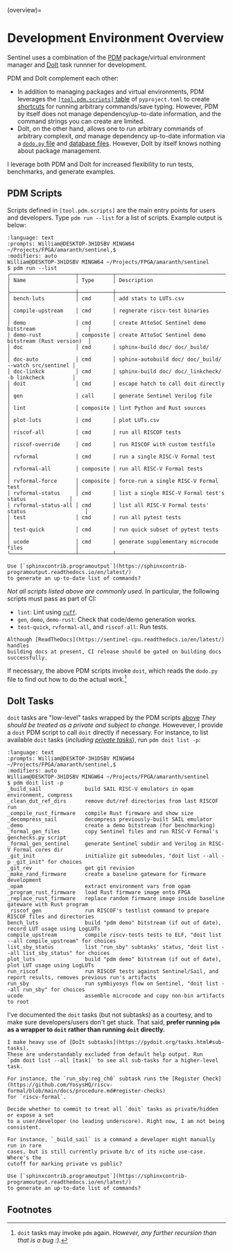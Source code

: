 (overview)=
# Development Environment Overview

Sentinel uses a combination of the [PDM](https://pdm-project.org/en/latest/)
package/virtual environment manager and [DoIt](https://pydoit.org/) task runnner
for development. 

PDM and DoIt complement each other:

* In addition to managing packages and virtual environments, PDM leverages the
  [`[tool.pdm.scripts]` table](https://packaging.python.org/en/latest/guides/writing-pyproject-toml/#writing-your-pyproject-toml)
  of `pyproject.toml` to create [shortcuts](https://pdm-project.org/en/latest/usage/scripts/)
  for running arbitrary commands/save typing. However, PDM by itself does not
  manage dependency/up-to-date information, and the command strings you can
  create are limited.
* DoIt, on the other hand, allows one to run arbitrary commands of arbitrary
  complexit, _and_ manage dependency up-to-date information via a
  [`dodo.py` file](https://pydoit.org/tasks.html#intro) and [database files](https://pydoit.org/globals.html).
  However, DoIt by itself knows nothing about package management.

I leverage both PDM and DoIt for increased flexibility to run tests, benchmarks,
and generate examples.

## PDM Scripts

Scripts defined in `[tool.pdm.scripts]` are the main
entry points for users and developers. Type `pdm run --list` for a list of
scripts. Example output is below:

```{prompt}
:language: text
:prompts: William@DESKTOP-3H1DSBV MINGW64 ~/Projects/FPGA/amaranth/sentinel,$
:modifiers: auto
William@DESKTOP-3H1DSBV MINGW64 ~/Projects/FPGA/amaranth/sentinel
$ pdm run --list
╭─────────────────────┬───────────┬────────────────────────────────────────────────────────╮
│ Name                │ Type      │ Description                                            │
├─────────────────────┼───────────┼────────────────────────────────────────────────────────┤
│ bench-luts          │ cmd       │ add stats to LUTs.csv                                  │
│ compile-upstream    │ cmd       │ regnerate riscv-test binaries                          │
│ demo                │ cmd       │ create AttoSoC Sentinel demo bitstream                 │
│ demo-rust           │ composite │ create AttoSoC Sentinel demo bitstream (Rust version)  │
│ doc                 │ cmd       │ sphinx-build doc/ doc/_build/                          │
│ doc-auto            │ cmd       │ sphinx-autobuild doc/ doc/_build/ --watch src/sentinel │
│ doc-linkck          │ cmd       │ sphinx-build doc/ doc/_linkcheck/ -b linkcheck         │
│ doit                │ cmd       │ escape hatch to call doit directly                     │
│ gen                 │ call      │ generate Sentinel Verilog file                         │
│ lint                │ composite │ lint Python and Rust sources                           │
│ plot-luts           │ cmd       │ plot LUTs.csv                                          │
│ riscof-all          │ cmd       │ run all RISCOF tests                                   │
│ riscof-override     │ cmd       │ run RISCOF with custom testfile                        │
│ rvformal            │ cmd       │ run a single RISC-V Formal test                        │
│ rvformal-all        │ composite │ run all RISC-V Formal tests                            │
│ rvformal-force      │ composite │ force-run a single RISC-V Formal test                  │
│ rvformal-status     │ cmd       │ list a single RISC-V Formal test's status              │
│ rvformal-status-all │ cmd       │ list all RISC-V Formal tests' status                   │
│ test                │ cmd       │ run all pytest tests                                   │
│ test-quick          │ cmd       │ run quick subset of pytest tests                       │
│ ucode               │ cmd       │ generate supplementary microcode files                 │
╰─────────────────────┴───────────┴────────────────────────────────────────────────────────╯
```

```{todo}
Use [`sphinxcontrib.programoutput`](https://sphinxcontrib-programoutput.readthedocs.io/en/latest/)
to generate an up-to-date list of commands?
```

_Not all scripts listed above are commonly used._ In particular, the following
scripts must pass as part of CI:

* `lint`: Lint using [`ruff`](https://docs.astral.sh/ruff/).
* `gen`, `demo`, `demo-rust`: Check that code/demo generation works.
* `test-quick`, `rvformal-all`, and `riscof-all`: Run tests.

```{todo}
Although [ReadTheDocs](https://sentinel-cpu.readthedocs.io/en/latest/) handles
building docs at present, CI release should be gated on building docs
successfully.
```

If necessary, the above PDM scripts invoke `doit`, which reads the `dodo.py`
file to find out how to do the actual work.[^1]

## DoIt Tasks

`doit` tasks are "low-level" tasks wrapped by the PDM scripts [above](#pdm-scripts)
_They should be treated as a private and subject to change._ Howevever, I provide
a `doit` PDM script to call `doit` directly if necessary. For instance, to
list available `doit` tasks (_including [private tasks](https://pydoit.org/tasks.html#private-hidden-tasks)_),
run `pdm doit list -p`:

```{prompt}
:language: text
:prompts: William@DESKTOP-3H1DSBV MINGW64 ~/Projects/FPGA/amaranth/sentinel,$
:modifiers: auto
William@DESKTOP-3H1DSBV MINGW64 ~/Projects/FPGA/amaranth/sentinel
$ pdm doit list -p
_build_sail              build SAIL RISC-V emulators in opam environment, compress
_clean_dut_ref_dirs      remove dut/ref directories from last RISCOF run
_compile_rust_firmware   compile Rust firmware and show size
_decompress_sail         decompress previously-built SAIL emulator
_demo                    create a demo bitstream (for benchmarking)
_formal_gen_files        copy Sentinel files and run RISC-V Formal's genchecks.py script
_formal_gen_sentinel     generate Sentinel subdir and Verilog in RISC-V Formal cores dir
_git_init                initialize git submodules, "doit list --all -p _git_init" for choices
_git_rev                 get git revision
_make_rand_firmware      create a baseline gateware for firmware development
_opam                    extract environment vars from opam
_program_rust_firmware   load Rust firmware image onto FPGA
_replace_rust_firmware   replace random firmware image inside baseline gateware with Rust program
_riscof_gen              run RISCOF's testlist command to prepare RISCOF files and directories
bench_luts               build "pdm demo" bitstream (if out of date), record LUT usage using LogLUTs
compile_upstream         compile riscv-tests tests to ELF, "doit list --all compile_upstream" for choices
list_sby_status          list "run_sby" subtasks' status, "doit list --all list_sby_status" for choices
plot_luts                build "pdm demo" bitstream (if out of date), plot LUT usage using LogLUTs
run_riscof               run RISCOF tests against Sentinel/Sail, and report results, removes previous run's artifacts
run_sby                  run symbiyosys flow on Sentinel, "doit list --all run_sby" for choices
ucode                    assemble microcode and copy non-bin artifacts to root
```

I've documented the `doit` tasks (but not subtasks) as a courtesy, and to make sure
developers/users don't get stuck. That said, **prefer running `pdm` as a
wrapper to `doit` rather than running `doit` directly.** 

```{note}
I make heavy use of [DoIt subtasks](https://pydoit.org/tasks.html#sub-tasks).
These are understandably excluded from default help output. Run
`pdm doit list --all [task]` to see all sub-tasks for a higher-level task.

For instance, the `run_sby:reg_ch0` subtask runs the [Register Check](https://github.com/YosysHQ/riscv-formal/blob/main/docs/procedure.md#register-checks)
for `riscv-formal`.
```

```{todo}
Decide whether to commit to treat all `doit` tasks as private/hidden or expose a set
to a user/developer (no leading underscore). Right now, I am not being consistent.

For instance, `_build_sail` is a command a developer might manually run in rare
cases, but is still currently private b/c of its niche use-case. Where's the
cutoff for marking private vs public?
```

```{todo}
Use [`sphinxcontrib.programoutput`](https://sphinxcontrib-programoutput.readthedocs.io/en/latest/)
to generate an up-to-date list of commands?
```

## Footnotes
[^1]: `doit` tasks may invoke `pdm` again. _However, any further recursion
      than that is a bug :)._

